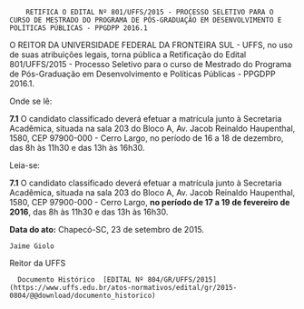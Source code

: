         RETIFICA O EDITAL Nº 801/UFFS/2015 - PROCESSO SELETIVO PARA O CURSO DE MESTRADO DO PROGRAMA DE PÓS-GRADUAÇÃO EM DESENVOLVIMENTO E POLÍTICAS PÚBLICAS - PPGDPP 2016.1  

O REITOR DA UNIVERSIDADE FEDERAL DA FRONTEIRA SUL - UFFS, no uso de suas atribuições legais, torna pública a Retificação do Edital 801/UFFS/2015 - Processo Seletivo para o curso de Mestrado do Programa de Pós-Graduação em Desenvolvimento e Políticas Públicas - PPGDPP 2016.1.

 Onde se lê:

 **7.1** O candidato classificado deverá efetuar a matrícula junto à Secretaria Acadêmica, situada na sala 203 do Bloco A, Av. Jacob Reinaldo Haupenthal, 1580, CEP 97900-000 - Cerro Largo, no período de 16 a 18 de dezembro, das 8h às 11h30 e das 13h às 16h30.

 Leia-se:

 **7.1** O candidato classificado deverá efetuar a matrícula junto à Secretaria Acadêmica, situada na sala 203 do Bloco A, Av. Jacob Reinaldo Haupenthal, 1580, CEP 97900-000 - Cerro Largo, **no período de 17 a 19 de fevereiro de 2016**, das 8h às 11h30 e das 13h às 16h30.

  

   **Data do ato:** Chapecó-SC, 23 de setembro de 2015.   
 

    Jaime Giolo   
 Reitor da UFFS 

      Documento Histórico  [EDITAL Nº 804/GR/UFFS/2015](https://www.uffs.edu.br/atos-normativos/edital/gr/2015-0804/@@download/documento_historico)     
      